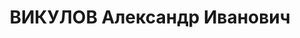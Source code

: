 ---
title: ВИКУЛОВ Александр Иванович
description: "Род. в 1898, Свердловская обл., Надеждинский р-н, с. Туринские рудники,\
  \ русский. Проживал: Свердловская обл., г. Нижний Тагил. Высокогорский железный\
  \ рудник, старший экономист \n  Арестован 02.09.1937. Приговор: 13.01.1938 – ВМН.\
  \ Расстрелян 17.01.1938"
---